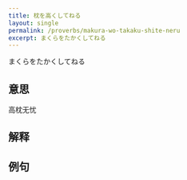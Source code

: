 ```yaml
---
title: 枕を高くしてねる
layout: single
permalink: /proverbs/makura-wo-takaku-shite-neru
excerpt: まくらをたかくしてねる
---
```


まくらをたかくしてねる

## 意思

高枕无忧

## 解释

## 例句

